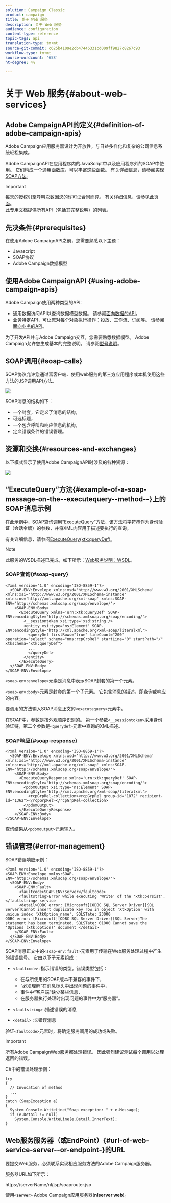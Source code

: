 ```yaml
---
solution: Campaign Classic
product: campaign
title: 关于 Web 服务
description: 关于 Web 服务
audience: configuration
content-type: reference
topic-tags: api
translation-type: tm+mt
source-git-commit: c625b4109e2cb47446331cd009ff9827c8267c93
workflow-type: tm+mt
source-wordcount: '658'
ht-degree: 4%

---
```



# 关于 Web 服务{#about-web-services}

## Adobe CampaignAPI的定义{#definition-of-adobe-campaign-apis}

Adobe Campaign应用服务器设计为开放性，与日益多样化和复杂的公司信息系统轻松集成。

Adobe CampaignAPI在应用程序内的JavaScript中以及应用程序外的SOAP中使用。 它们构成一个通用函数库，可以丰富这些函数。 有关详细信息，请参阅[实现SOAP方法](../../configuration/using/implementing-soap-methods.md)。

>[!IMPORTANT]
>
>每天的授权引擎呼叫次数因您的许可证合同而异。 有关详细信息，请参见[此页面](https://helpx.adobe.com/legal/product-descriptions/adobe-campaign-classic---product-description.html)。\
>[此专用文档](https://docs.adobe.com/content/help/en/campaign-classic/technicalresources/api/index.html)提供所有API（包括其完整说明）的列表。

## 先决条件{#prerequisites}

在使用Adobe CampaignAPI之前，您需要熟悉以下主题：

* Javascript
* SOAP协议
* Adobe Campaign数据模型

## 使用Adobe CampaignAPI {#using-adobe-campaign-apis}

Adobe Campaign使用两种类型的API:

* 通用数据访问API以查询数据模型数据。 请参阅[面向数据的API](../../configuration/using/data-oriented-apis.md)。
* 业务特定API，可让您对每个对象执行操作：投放、工作流、订阅等。 请参阅[面向业务的API](../../configuration/using/business-oriented-apis.md)。

为了开发API并与Adobe Campaign交互，您需要熟悉数据模型。 Adobe Campaign允许您生成基本的完整说明。 请参阅[型号说明](../../configuration/using/data-oriented-apis.md#description-of-the-model)。

## SOAP调用{#soap-calls}

SOAP协议允许您通过富客户端、使用web服务的第三方应用程序或本机使用这些方法的JSP调用API方法。

![](assets/s_ncs_configuration_architecture.png)

SOAP消息的结构如下：

* 一个封套，它定义了消息的结构，
* 可选标题，
* 一个包含呼叫和响应信息的机构，
* 定义错误条件的错误管理。

## 资源和交换{#resources-and-exchanges}

以下模式显示了使用Adobe CampaignAPI时涉及的各种资源：

![](assets/s_ncs_integration_webservices_schema_pres.png)

## “ExecuteQuery”方法{#example-of-a-soap-message-on-the--executequery--method--}上的SOAP消息示例

在此示例中，SOAP查询调用“ExecuteQuery”方法，该方法将字符串作为身份验证（会话令牌）的参数，并将XML内容用于描述要执行的查询。

有关详细信息，请参阅[ExecuteQuery(xtk:queryDef)](../../configuration/using/data-oriented-apis.md#executequery--xtk-querydef-)。

>[!NOTE]
>
>此服务的WSDL描述已完成，如下所示：[Web服务说明：WSDL](../../configuration/using/web-service-calls.md#web-service-description--wsdl)。

### SOAP查询{#soap-query}

```
<?xml version='1.0' encoding='ISO-8859-1'?>
  <SOAP-ENV:Envelope xmlns:xsd='http://www.w3.org/2001/XMLSchema' xmlns:xsi='http://www.w3.org/2001/XMLSchema-instance' xmlns:ns='http://xml.apache.org/xml-soap' xmlns:SOAP-ENV='http://schemas.xmlsoap.org/soap/envelope/'>
    <SOAP-ENV:Body>
      <ExecuteQuery xmlns='urn:xtk:queryDef' SOAP-ENV:encodingStyle='http://schemas.xmlsoap.org/soap/encoding/'>
        <__sessiontoken xsi:type='xsd:string'/>
        <entity xsi:type='ns:Element' SOAP-ENV:encodingStyle='http://xml.apache.org/xml-soap/literalxml'>
          <queryDef firstRows="true" lineCount="200" operation="select" schema="nms:rcpGrpRel" startLine="0" startPath="/" xtkschema="xtk:queryDef">
          ...
          </queryDef>
        </entity>
      </ExecuteQuery>
  </SOAP-ENV:Body>
</SOAP-ENV:Envelope>
```

`<soap-env:envelope>`元素是消息中表示SOAP封套的第一个元素。

`<soap-env:body>`元素是封套的第一个子元素。 它包含消息的描述，即查询或响应的内容。

要调用的方法输入SOAP消息正文的`<executequery>`元素中。

在SOAP中，参数是按外观顺序识别的。 第一个参数`<__sessiontoken>`采用身份验证链，第二个参数是`<querydef>`元素中查询的XML描述。

### SOAP响应{#soap-response}

```
<?xml version='1.0' encoding='ISO-8859-1'?>
  <SOAP-ENV:Envelope xmlns:xsd='http://www.w3.org/2001/XMLSchema' xmlns:xsi='http://www.w3.org/2001/XMLSchema-instance' xmlns:ns='http://xml.apache.org/xml-soap' xmlns:SOAP-ENV='http://schemas.xmlsoap.org/soap/envelope/'>
    <SOAP-ENV:Body>
      <ExecuteQueryResponse xmlns='urn:xtk:queryDef' SOAP-ENV:encodingStyle='http://schemas.xmlsoap.org/soap/encoding/'>
        <pdomOutput xsi:type='ns:Element' SOAP-ENV:encodingStyle='http://xml.apache.org/xml-soap/literalxml'>
          <rcpGrpRel-collection><rcpGrpRel group-id="1872" recipient-id="1362"></rcpGrpRel></rcpGrpRel-collection>
        </pdomOutput>
      </ExecuteQueryResponse>
    </SOAP-ENV:Body>
</SOAP-ENV:Envelope>
```

查询结果从`<pdomoutput>`元素输入。

## 错误管理{#error-management}

SOAP错误响应示例：

```
<?xml version='1.0' encoding='ISO-8859-1'?>
<SOAP-ENV:Envelope xmlns:SOAP-ENV='http://schemas.xmlsoap.org/soap/envelope/'>
  <SOAP-ENV:Body>
    <SOAP-ENV:Fault>
      <faultcode>SOAP-ENV:Server</faultcode>
      <faultstring>Error while executing 'Write' of the 'xtk:persist'.</faultstring> service
      <detail>ODBC error: [Microsoft][ODBC SQL Server Driver][SQL Server]Cannot insert duplicate key row in object 'XtkOption' with unique index 'XtkOption_name'. SQLSTate: 23000
ODBC error: [Microsoft][ODBC SQL Server Driver][SQL Server]The statement has been terminated. SQLSTate: 01000 Cannot save the 'Options (xtk:option)' document </detail>
    </SOAP-ENV:Fault>
  </SOAP-ENV:Body>
</SOAP-ENV:Envelope>
```

SOAP消息正文中的`<soap-env:fault>`元素用于传输在Web服务处理过程中产生的错误信号。 它由以下子元素组成：

* `<faultcode>` :指示错误的类型。错误类型包括：

   * 在与所使用的SOAP版本不兼容的事件下，
   * “必须理解”在消息标头中出现问题的事件中，
   * 事件中“客户端”缺少某些信息，
   * 在服务器执行处理时出现问题的事件中为“服务器”。

* `<faultstring>` :描述错误的消息
* `<detail>` :长错误消息

验证`<faultcode>`元素时，将确定服务调用的成功或失败。

>[!IMPORTANT]
>
>所有Adobe CampaignWeb服务都处理错误。 因此强烈建议测试每个调用以处理返回的错误。

C#中的错误处理示例：

```
try 
{
  // Invocation of method
  ...
}
catch (SoapException e)
{
  System.Console.WriteLine("Soap exception: " + e.Message);        
  if (e.Detail != null)
    System.Console.WriteLine(e.Detail.InnerText);
}
```

## Web服务服务器（或EndPoint）{#url-of-web-service-server--or-endpoint-}的URL

要提交Web服务，必须联系实现相应服务方法的Adobe Campaign服务器。

服务器URL如下所示：

https://serverName/nl/jsp/soaprouter.jsp

使用&#x200B;**`<server>`** Adobe Campaign应用服务器(**nlserver web**)。
